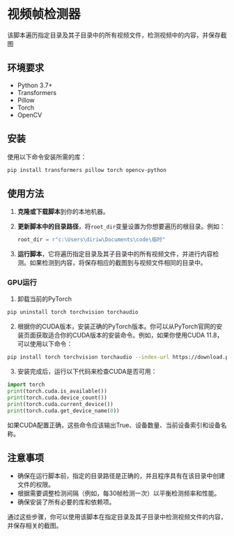 # 视频帧检测器

该脚本遍历指定目录及其子目录中的所有视频文件，检测视频中的内容，并保存截图

## 环境要求

- Python 3.7+
- Transformers
- Pillow
- Torch
- OpenCV

## 安装

使用以下命令安装所需的库：

```bash
pip install transformers pillow torch opencv-python
```

## 使用方法

1. **克隆或下载脚本**到你的本地机器。

2. **更新脚本中的目录路径**，将`root_dir`变量设置为你想要遍历的根目录。例如：

   ```python
   root_dir = r"c:\Users\diriw\Documents\code\临时"
   ```

3. **运行脚本**，它将遍历指定目录及其子目录中的所有视频文件，并进行内容检测。如果检测到内容，将保存相应的截图到与视频文件相同的目录中。


### GPU运行

1. 卸载当前的PyTorch

``` bash
pip uninstall torch torchvision torchaudio
``` 

2. 根据你的CUDA版本，安装正确的PyTorch版本。你可以从PyTorch官网的安装页面获取适合你的CUDA版本的安装命令。例如，如果你使用CUDA 11.8，可以使用以下命令：

``` bash
pip install torch torchvision torchaudio --index-url https://download.pytorch.org/whl/cu118
```

3. 安装完成后，运行以下代码来检查CUDA是否可用：

``` python
import torch
print(torch.cuda.is_available())
print(torch.cuda.device_count())
print(torch.cuda.current_device())
print(torch.cuda.get_device_name(0))
```

如果CUDA配置正确，这些命令应该输出True、设备数量、当前设备索引和设备名称。

## 注意事项

- 确保在运行脚本前，指定的目录路径是正确的，并且程序具有在该目录中创建文件的权限。
- 根据需要调整检测间隔（例如，每30帧检测一次）以平衡检测频率和性能。
- 确保安装了所有必要的库和依赖项。

通过这些步骤，你可以使用该脚本在指定目录及其子目录中检测视频文件的内容，并保存相关的截图。
